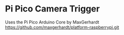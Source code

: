 # Pi Pico Camera Trigger
Uses the Pi Pico Arduino Core by MaxGerhardt https://github.com/maxgerhardt/platform-raspberrypi.git